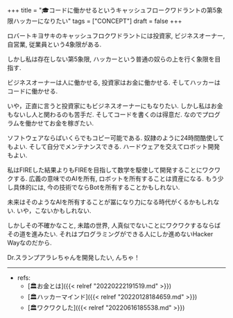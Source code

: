 +++
title = "🎓コードに働かせるというキャッシュフロークワドラントの第5象限ハッカーになりたい"
tags = ["CONCEPT"]
draft = false
+++

ロバートキヨサキのキャッシュフロクワドラントには投資家, ビジネスオーナー, 自営業, 従業員という4象限がある.

しかし私は存在しない第5象限, ハッカーという普通の奴らの上を行く象限を目指す.

ビジネスオーナーは人に働かせる, 投資家はお金に働かせる. そしてハッカーはコードに働かせる.

いや，正直に言うと投資家にもビジネスオーナーにもなりたい. しかし私はお金もないし人と関わるのも苦手だ. そしてコードを書くのは得意だ. なのでプログラムを働かせてお金を稼ぎたい.

ソフトウェアならばいくらでもコピー可能である. 奴隷のように24時間酷使してもよい. そして自分でメンテナンスできる. ハードウェアを交えてロボット開発もよい.

私はFIREした結果よりもFIREを目指して数学を駆使して開発することにワクワクする. 広義の意味でのAIを所有,  ロボットを所有することは資産になる. もう少し具体的には, 今の技術でならBotを所有することかもしれない.

未来はそのようなAIを所有することが冨になり力になる時代がくるかもしれない. いや，こないかもしれない.

しかしその不確かなこと, 未踏の世界, 人真似でないことにワクワクするならばその道を進みたい. それはプログラミングができる人にしか進めないHacker Wayなのだから.

Dr.スランプアラレちゃんを開発したい, んちゃ！

---

-   refs:
    -   [🏛お金とは]({{< relref "20220222191519.md" >}})
    -   [🏛ハッカーマインド]({{< relref "20220128184659.md" >}})
    -   [🏛ワクワクした]({{< relref "20220616185538.md" >}})
